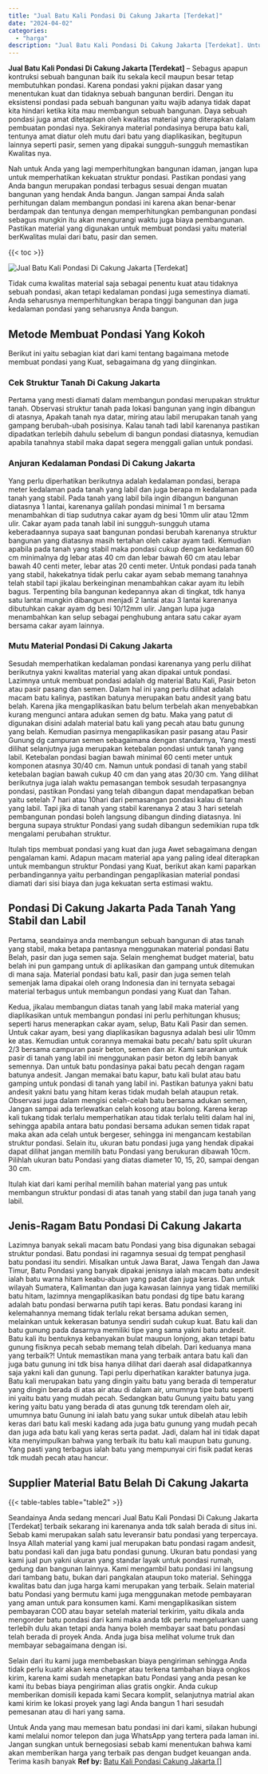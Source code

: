 ```yaml
---
title: "Jual Batu Kali Pondasi Di Cakung Jakarta [Terdekat]"
date: "2024-04-02"
categories: 
  - "harga"
description: "Jual Batu Kali Pondasi Di Cakung Jakarta [Terdekat]. Untuk Anda yang mau memesan batu pondasi ini dari kami, silakan hubungi kami melalui nomor telepon dan j..."
---
```


**Jual Batu Kali Pondasi Di Cakung Jakarta \[Terdekat\]** – Sebagus apapun kontruksi sebuah bangunan baik itu sekala kecil maupun besar tetap membutuhkan pondasi. Karena pondasi yakni pijakan dasar yang menentukan kuat dan tidaknya sebuah bangunan berdiri. Dengan itu eksistensi pondasi pada sebuah bangunan yaitu wajib adanya tidak dapat kita hindari ketika kita mau membangun sebuah bangunan. Daya sebuah pondasi juga amat ditetapkan oleh kwalitas material yang diterapkan dalam pembuatan pondasi nya. Sekiranya material pondasinya berupa batu kali, tentunya amat diatur oleh mutu dari batu yang diaplikasikan, begitupun lainnya seperti pasir, semen yang dipakai sungguh-sungguh memastikan Kwalitas nya.

Nah untuk Anda yang lagi memperhitungkan bangunan idaman, jangan lupa untuk memperhatikan kekuatan struktur pondasi. Pastikan pondasi yang Anda bangun merupakan pondasi terbagus sesuai dengan muatan bangunan yang hendak Anda bangun. Jangan sampai Anda salah perhitungan dalam membangun pondasi ini karena akan benar-benar berdampak dan tentunya dengan memperhitungkan pembangunan pondasi sebagus mungkin itu akan mengurangi waktu juga biaya pembangunan. Pastikan material yang digunakan untuk membuat pondasi yaitu material berKwalitas mulai dari batu, pasir dan semen.

{{< toc >}}

![Jual Batu Kali Pondasi Di Cakung Jakarta [Terdekat]](/images/jual-batu-kali-31.png)

Tidak cuma kwalitas material saja sebagai penentu kuat atau tidaknya sebuah pondasi, akan tetapi kedalaman pondasi juga semestinya diamati. Anda seharusnya memperhitungkan berapa tinggi bangunan dan juga kedalaman pondasi yang seharusnya Anda bangun.

## Metode Membuat Pondasi Yang Kokoh

Berikut ini yaitu sebagian kiat dari kami tentang bagaimana metode membuat pondasi yang Kuat, sebagaimana dg yang diinginkan.

### Cek Struktur Tanah Di Cakung Jakarta

Pertama yang mesti diamati dalam membangun pondasi merupakan struktur tanah. Observasi struktur tanah pada lokasi bangunan yang ingin dibangun di atasnya, Apakah tanah nya datar, miring atau labil merupakan tanah yang gampang berubah-ubah posisinya. Kalau tanah tadi labil karenanya pastikan dipadatkan terlebih dahulu sebelum di bangun pondasi diatasnya, kemudian apabila tanahnya stabil maka dapat segera menggali galian untuk pondasi.

### Anjuran Kedalaman Pondasi Di Cakung Jakarta

Yang perlu diperhatikan berikutnya adalah kedalaman pondasi, berapa meter kedalaman pada tanah yang labil dan juga berapa m kedalaman pada tanah yang stabil. Pada tanah yang labil bila ingin dibangun bangunan diatasnya 1 lantai, karenanya galilah pondasi minimal 1 m bersama menambahkan di tiap sudutnya cakar ayam dg besi 10mm ulir atau 12mm ulir. Cakar ayam pada tanah labil ini sungguh-sungguh utama keberadaannya supaya saat bangunan pondasi berubah karenanya struktur bangunan yang diatasnya masih tertahan oleh cakar ayam tadi. Kemudian apabila pada tanah yang stabil maka pondasi cukup dengan kedalaman 60 cm minimalnya dg lebar atas 40 cm dan lebar bawah 60 cm atau lebar bawah 40 centi meter, lebar atas 20 centi meter. Untuk pondasi pada tanah yang stabil, hakekatnya tidak perlu cakar ayam sebab memang tanahnya telah stabil tapi jikalau berkeinginan menambahkan cakar ayam itu lebih bagus. Terpenting bila bangunan kedepannya akan di tingkat, tdk hanya satu lantai mungkin dibangun menjadi 2 lantai atau 3 lantai karenanya dibutuhkan cakar ayam dg besi 10/12mm ulir. Jangan lupa juga menambahkan kan selup sebagai penghubung antara satu cakar ayam bersama cakar ayam lainnya.

### Mutu Material Pondasi Di Cakung Jakarta

Sesudah memperhatikan kedalaman pondasi karenanya yang perlu dilihat berikutnya yakni kwalitas material yang akan dipakai untuk pondasi. Lazimnya untuk membuat pondasi adalah dg material Batu Kali, Pasir beton atau pasir pasang dan semen. Dalam hal ini yang perlu dilihat adalah macam batu kalinya, pastikan batunya merupakan batu andesit yang batu belah. Karena jika mengaplikasikan batu belum terbelah akan menyebabkan kurang mengunci antara adukan semen dg batu. Maka yang patut di digunakan disini adalah material batu kali yang pecah atau batu gunung yang belah. Kemudian pasirnya mengaplikasikan pasir pasang atau Pasir Gunung dg campuran semen sebagaimana dengan standarnya, Yang mesti dilihat selanjutnya juga merupakan ketebalan pondasi untuk tanah yang labil. Ketebalan pondasi bagian bawah minimal 60 centi meter untuk komponen atasnya 30/40 cm. Namun untuk pondasi di tanah yang stabil ketebalan bagian bawah cukup 40 cm dan yang atas 20/30 cm. Yang dilihat berikutnya juga ialah waktu pemasangan tembok sesudah terpasangnya pondasi, pastikan Pondasi yang telah dibangun dapat mendapatkan beban yaitu setelah 7 hari atau 10hari dari pemasangan pondasi kalau di tanah yang labil. Tapi jika di tanah yang stabil karenanya 2 atau 3 hari setelah pembangunan pondasi boleh langsung dibangun dinding diatasnya. Ini berguna supaya struktur Pondasi yang sudah dibangun sedemikian rupa tdk mengalami perubahan struktur.

Itulah tips membuat pondasi yang kuat dan juga Awet sebagaimana dengan pengalaman kami. Adapun macam material apa yang paling ideal diterapkan untuk membangun struktur Pondasi yang Kuat, berikut akan kami paparkan perbandingannya yaitu perbandingan pengaplikasian material pondasi diamati dari sisi biaya dan juga kekuatan serta estimasi waktu.

## Pondasi Di Cakung Jakarta Pada Tanah Yang Stabil dan Labil

Pertama, seandainya anda membangun sebuah bangunan di atas tanah yang stabil, maka betapa pantasnya menggunakan material pondasi Batu Belah, pasir dan juga semen saja. Selain menghemat budget material, batu belah ini pun gampang untuk di aplikasikan dan gampang untuk ditemukan di mana saja. Material pondasi batu kali, pasir dan juga semen telah semenjak lama dipakai oleh orang Indonesia dan ini ternyata sebagai material terbagus untuk membangun pondasi yang Kuat dan Tahan.

Kedua, jikalau membangun diatas tanah yang labil maka material yang diaplikasikan untuk membangun pondasi ini perlu perhitungan khusus; seperti harus menerapkan cakar ayam, selup, Batu Kali Pasir dan semen. Untuk cakar ayam, besi yang diaplikasikan bagusnya adalah besi ulir 10mm ke atas. Kemudian untuk corannya memakai batu pecah/ batu split ukuran 2/3 bersama campuran pasir beton, semen dan air. Kami sarankan untuk pasir di tanah yang labil ini menggunakan pasir beton dg lebih banyak semennya. Dan untuk batu pondasinya pakai batu pecah dengan ragam batunya andesit. Jangan memakai batu kapur, batu kali bulat atau batu gamping untuk pondasi di tanah yang labil ini. Pastikan batunya yakni batu andesit yakni batu yang hitam keras tidak mudah belah ataupun retak. Observasi juga dalam mengisi celah-celah batu bersama adukan semen, Jangan sampai ada terlewatkan celah kosong atau bolong. Karena kerap kali tukang tidak terlalu memperhatikan atau tidak terlalu teliti dalam hal ini, sehingga apabila antara batu pondasi bersama adukan semen tidak rapat maka akan ada celah untuk bergeser, sehingga ini mengancam kestabilan struktur pondasi. Selain itu, ukuran batu pondasi juga yang hendak dipakai dapat dilihat jangan memilih batu Pondasi yang berukuran dibawah 10cm. Pilihlah ukuran batu Pondasi yang diatas diameter 10, 15, 20, sampai dengan 30 cm.

Itulah kiat dari kami perihal memilih bahan material yang pas untuk membangun struktur pondasi di atas tanah yang stabil dan juga tanah yang labil.

## Jenis-Ragam Batu Pondasi Di Cakung Jakarta

Lazimnya banyak sekali macam batu Pondasi yang bisa digunakan sebagai struktur pondasi. Batu pondasi ini ragamnya sesuai dg tempat penghasil batu pondasi itu sendiri. Misalkan untuk Jawa Barat, Jawa Tengah dan Jawa Timur, Batu Pondasi yang banyak dipakai jenisnya ialah macam batu andesit ialah batu warna hitam keabu-abuan yang padat dan juga keras. Dan untuk wilayah Sumatera, Kalimantan dan juga kawasan lainnya yang tidak memiliki batu hitam, lazimnya mengaplikasikan batu pondasi dg tipe batu karang adalah batu pondasi berwarna putih tapi keras. Batu pondasi karang ini kelemahannya memang tidak terlalu rekat bersama adukan semen, melainkan untuk kekerasan batunya sendiri sudah cukup kuat. Batu kali dan batu gunung pada dasarnya memiliki tipe yang sama yakni batu andesit. Batu kali itu bentuknya kebanyakan bulat maupun lonjong, akan tetapi batu gunung fisiknya pecah sebab memang telah dibelah. Dari keduanya mana yang terbaik?! Untuk memastikan mana yang terbaik antara batu kali dan juga batu gunung ini tdk bisa hanya dilihat dari daerah asal didapatkannya saja yakni kali dan gunung. Tapi perlu diperhatikan karakter batunya juga. Batu kali merupakan batu yang dingin yaitu batu yang berada di temperatur yang dingin berada di atas air atau di dalam air, umumnya tipe batu seperti ini yaitu batu yang mudah pecah. Sedangkan batu Gunung yaitu batu yang kering yaitu batu yang berada di atas gunung tdk terendam oleh air, umumnya batu Gunung ini ialah batu yang sukar untuk dibelah atau lebih keras dari batu kali meski kadang ada juga batu gunung yang mudah pecah dan juga ada batu kali yang keras serta padat. Jadi, dalam hal ini tidak dapat kita menyimpulkan bahwa yang terbaik itu batu kali maupun batu gunung. Yang pasti yang terbagus ialah batu yang mempunyai ciri fisik padat keras tdk mudah pecah atau hancur.

## Supplier Material Batu Belah Di Cakung Jakarta

{{< table-tables table="table2" >}}

Seandainya Anda sedang mencari Jual Batu Kali Pondasi Di Cakung Jakarta \[Terdekat\] terbaik sekarang ini karenanya anda tdk salah berada di situs ini. Sebab kami merupakan salah satu leveransir batu pondasi yang terpercaya. Insya Allah material yang kami jual merupakan batu pondasi ragam andesit, batu pondasi kali dan juga batu pondasi gunung. Ukuran batu pondasi yang kami jual pun yakni ukuran yang standar layak untuk pondasi rumah, gedung dan bangunan lainnya. Kami mengambil batu pondasi ini langsung dari tambang batu, bukan dari pangkalan ataupun toko material. Sehingga kwalitas batu dan juga harga kami merupakan yang terbaik. Selain material batu Pondasi yang bermutu kami juga menggunakan metode pembayaran yang aman untuk para konsumen kami. Kami mengaplikasikan sistem pembayaran COD atau bayar setelah material terkirim, yaitu dikala anda mengorder batu pondasi dari kami maka anda tdk perlu mengeluarkan uang terlebih dulu akan tetapi anda hanya boleh membayar saat batu pondasi telah berada di proyek Anda. Anda juga bisa melihat volume truk dan membayar sebagaimana dengan isi.

Selain dari itu kami juga membebaskan biaya pengiriman sehingga Anda tidak perlu kuatir akan kena charger atau terkena tambahan biaya ongkos kirim, karena kami sudah menetapkan batu Pondasi yang anda pesan ke kami itu bebas biaya pengiriman alias gratis ongkir. Anda cukup memberikan domisili kepada kami Secara komplit, selanjutnya matrial akan kami kirim ke lokasi proyek yang lagi Anda bangun 1 hari sesudah pemesanan atau di hari yang sama.

Untuk Anda yang mau memesan batu pondasi ini dari kami, silakan hubungi kami melalui nomor telepon dan juga WhatsApp yang tertera pada laman ini. Jangan sungkan untuk bernegosiasi sebab kami menentukan bahwa kami akan memberikan harga yang terbaik pas dengan budget keuangan anda. Terima kasih banyak
**Ref by:** [Batu Kali Pondasi Cakung Jakarta []](https://id.wikipedia.org/wiki/Batu)

